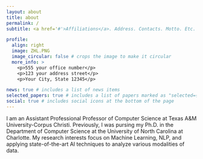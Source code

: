 ```yaml
---
layout: about
title: about
permalink: /
subtitle: <a href='#'>Affiliations</a>. Address. Contacts. Motto. Etc.

profile:
  align: right
  image: ZHL.PNG
  image_circular: false # crops the image to make it circular
  more_info: >
    <p>555 your office number</p>
    <p>123 your address street</p>
    <p>Your City, State 12345</p>

news: true # includes a list of news items
selected_papers: true # includes a list of papers marked as "selected={true}"
social: true # includes social icons at the bottom of the page
---
```


I am an Assistant Professional Professor of Computer Science at Texas A&M University-Corpus Christi. Previously, I was pursing my Ph.D. in the Department of Computer Science at the University of North Carolina at Charlotte. My research interests focus on Machine Learning, NLP, and applying state-of-the-art AI techniques to analyze various modalities of data.
